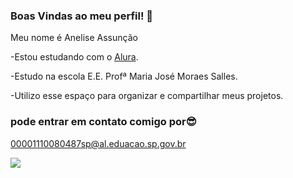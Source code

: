 ### Boas Vindas ao meu perfil! 💜

Meu nome é Anelise Assunção

-Estou estudando com o [Alura](https://www.alura.com.br).

-Estudo na escola E.E. Profª Maria José Moraes Salles.

-Utilizo esse espaço para organizar e compartilhar meus projetos.

### pode entrar em contato comigo por😎

00001110080487sp@al.eduacao.sp.gov.br

![](https://media1.tenor.com/m/DuThn51FjPcAAAAC/nerd-emoji-nerd.gif)


